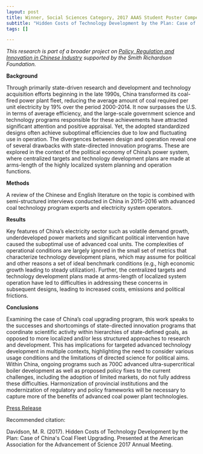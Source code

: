 ```yaml
---
layout: post
title: Winner, Social Sciences Category, 2017 AAAS Student Poster Competition
subtitle: "Hidden Costs of Technology Development by the Plan: Case of China's Coal Fleet Upgrading"
tags: []

---
```


*This research is part of a broader project on [Policy, Regulation and Innovation in Chinese Industry](http://www.engineering.pitt.edu/Sub-Sites/Centers/CIS/_Content/Projects/Policy,-Regulation-and-Innovation-in-Chinese-Industry/) supported by the Smith Richardson Foundation.*

**Background**

Through primarily state-driven research and development and technology acquisition efforts beginning in the late 1990s, China transformed its coal-fired power plant fleet, reducing the average amount of coal required per unit electricity by 19% over the period 2000-2014. It now surpasses the U.S. in terms of average efficiency, and the large-scale government science and technology programs responsible for these achievements have attracted significant attention and positive appraisal. Yet, the adopted standardized designs often achieve suboptimal efficiencies due to low and fluctuating use in operation. The divergences between design and operation reveal one of several drawbacks with state-directed innovation programs. These are explored in the context of the political economy of China’s power system, where centralized targets and technology development plans are made at arms-length of the highly localized system planning and operation functions.

**Methods**

A review of the Chinese and English literature on the topic is combined with semi-structured interviews conducted in China in 2015-2016 with advanced coal technology program experts and electricity system operators.

**Results**

Key features of China’s electricity sector such as volatile demand growth, underdeveloped power markets and significant political intervention have caused the suboptimal use of advanced coal units. The complexities of operational conditions are largely ignored in the small set of metrics that characterize technology development plans, which may assume for political and other reasons a set of ideal benchmark conditions (e.g., high economic growth leading to steady utilization). Further, the centralized targets and technology development plans made at arms-length of localized system operation have led to difficulties in addressing these concerns in subsequent designs, leading to increased costs, emissions and political frictions.

**Conclusions**

Examining the case of China’s coal upgrading program, this work speaks to the successes and shortcomings of state-directed innovation programs that coordinate scientific activity within hierarchies of state-defined goals, as opposed to more localized and/or less structured approaches to research and development. This has implications for targeted advanced technology development in multiple contexts, highlighting the need to consider various usage conditions and the limitations of directed science for political aims. Within China, ongoing programs such as 700C advanced ultra-supercritical boiler development as well as proposed policy fixes to the current challenges, including the adoption of limited markets, do not fully address these difficulties. Harmonization of provincial institutions and the modernization of regulatory and policy frameworks will be necessary to capture more of the benefits of advanced coal power plant technologies.

[Press Release](https://globalchange.mit.edu/news-media/jp-news-outreach/michael-davidson-scores-winning-poster-social-sciences-category-2017)

Recommended citation:

Davidson, M. R. (2017). Hidden Costs of Technology Development by the Plan: Case of China's Coal Fleet Upgrading. Presented at the American Association for the Advancement of Science 2017 Annual Meeting.

